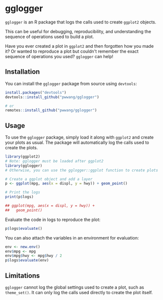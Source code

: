 # gglogger

`gglogger` is an R package that logs the calls used to create `ggplot2` objects.

This can be useful for debugging, reproducibility, and understanding the sequence of operations used to build a plot.

Have you ever created a plot in `ggplot2` and then forgotten how you made it? Or wanted to reproduce a plot but couldn't remember the exact sequence of operations you used? `gglogger` can help!

## Installation

You can install the `gglogger` package from source using `devtools`:

```r
install.packages("devtools")
devtools::install_github("pwwang/gglogger")

# or
remotes::install_github("pwwang/gglogger")
```

## Usage

To use the `gglogger` package, simply load it along with `ggplot2` and create your plots as usual. The package will automatically log the calls used to create the plots.

```r
library(ggplot2)
# Note: gglogger must be loaded after ggplot2
library(gglogger)
# Otherwise, you can use the gglogger::ggplot function to create plots

# Create a ggplot object and add a layer
p <- ggplot(mpg, aes(x = displ, y = hwy)) + geom_point()

# Print the logs
print(p$logs)

## ggplot(mpg, aes(x = displ, y = hwy)) +
##   geom_point()
```

Evaluate the code in logs to reproduce the plot:

```r
p$logs$evaluate()
```

You can also attach the variables in an environment for evaluation:

```r
env <- new.env()
env$mpg <- mpg
env$mpg$hwy <- mpg$hwy / 2
p$logs$evaluate(env)
```

## Limitations

`gglogger` cannot log the global settings used to create a plot, such as `theme_set()`. It can only log the calls used directly to create the plot itself.